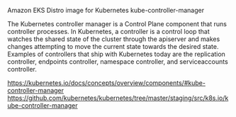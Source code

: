 Amazon EKS Distro image for Kubernetes kube-controller-manager

The Kubernetes controller manager is a Control Plane component that runs controller processes. In Kubernetes, a controller is a control loop that watches the shared state of the cluster through the apiserver and makes changes attempting to move the current state towards the desired state. Examples of controllers that ship with Kubernetes today are the replication controller, endpoints controller, namespace controller, and serviceaccounts controller.

https://kubernetes.io/docs/concepts/overview/components/#kube-controller-manager
https://github.com/kubernetes/kubernetes/tree/master/staging/src/k8s.io/kube-controller-manager
